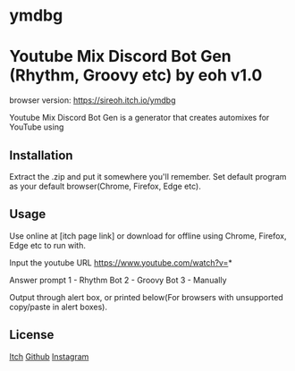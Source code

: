 # ymdbg
# Youtube Mix Discord Bot Gen (Rhythm, Groovy etc) by eoh v1.0

browser version: https://sireoh.itch.io/ymdbg

Youtube Mix Discord Bot Gen is a generator that creates automixes for YouTube using 

## Installation

Extract the .zip and put it somewhere you'll remember.
Set default program as your default browser(Chrome, Firefox, Edge etc).

## Usage

Use online at [itch page link] or download for offline using Chrome, Firefox, Edge etc to run with.

Input the youtube URL
https://www.youtube.com/watch?v=*

Answer prompt
1 - Rhythm Bot
2 - Groovy Bot
3 - Manually

Output through alert box, or printed below(For browsers with unsupported copy/paste in alert boxes).

## License
[Itch](https://sireoh.itch.io/)
[Github](https://github.com/sireoh)
[Instagram](https://www.instagram.com/xsireoh)
